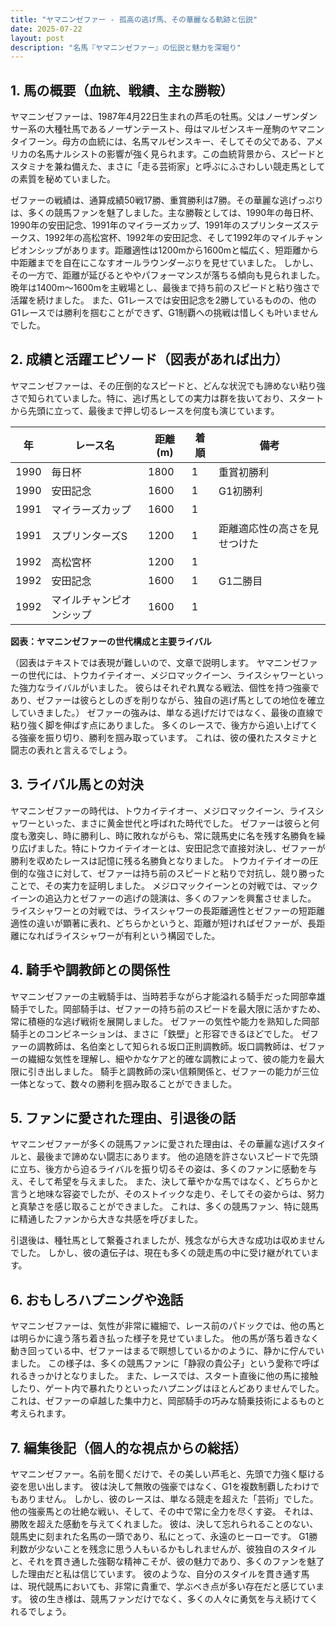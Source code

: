 ```yaml
---
title: "ヤマニンゼファー - 孤高の逃げ馬、その華麗なる軌跡と伝説"
date: 2025-07-22
layout: post
description: "名馬『ヤマニンゼファー』の伝説と魅力を深堀り"
---
```


## 1. 馬の概要（血統、戦績、主な勝鞍）

ヤマニンゼファーは、1987年4月22日生まれの芦毛の牡馬。父はノーザンダンサー系の大種牡馬であるノーザンテースト、母はマルゼンスキー産駒のヤマニンタイフーン。母方の血統には、名馬マルゼンスキー、そしてその父である、アメリカの名馬ナルシストの影響が強く見られます。この血統背景から、スピードとスタミナを兼ね備えた、まさに「走る芸術家」と呼ぶにふさわしい競走馬としての素質を秘めていました。

ゼファーの戦績は、通算成績50戦17勝、重賞勝利は7勝。その華麗な逃げっぷりは、多くの競馬ファンを魅了しました。主な勝鞍としては、1990年の毎日杯、1990年の安田記念、1991年のマイラーズカップ、1991年のスプリンターズステークス、1992年の高松宮杯、1992年の安田記念、そして1992年のマイルチャンピオンシップがあります。距離適性は1200mから1600mと幅広く、短距離から中距離までを自在にこなすオールラウンダーぶりを見せていました。  しかし、その一方で、距離が延びるとややパフォーマンスが落ちる傾向も見られました。晩年は1400m〜1600mを主戦場とし、最後まで持ち前のスピードと粘り強さで活躍を続けました。  また、G1レースでは安田記念を2勝しているものの、他のG1レースでは勝利を掴むことができず、G1制覇への挑戦は惜しくも叶いませんでした。


## 2. 成績と活躍エピソード（図表があれば出力）

ヤマニンゼファーは、その圧倒的なスピードと、どんな状況でも諦めない粘り強さで知られていました。特に、逃げ馬としての実力は群を抜いており、スタートから先頭に立って、最後まで押し切るレースを何度も演じています。

| 年 | レース名           | 距離(m) | 着順 | 備考                                      |
|---|--------------------|---------|------|-------------------------------------------|
| 1990 | 毎日杯             | 1800    | 1     | 重賞初勝利                               |
| 1990 | 安田記念           | 1600    | 1     | G1初勝利                               |
| 1991 | マイラーズカップ     | 1600    | 1     |                                           |
| 1991 | スプリンターズS     | 1200    | 1     | 距離適応性の高さを見せつけた             |
| 1992 | 高松宮杯           | 1200    | 1     |                                           |
| 1992 | 安田記念           | 1600    | 1     | G1二勝目                               |
| 1992 | マイルチャンピオンシップ | 1600    | 1     |                                           |


**図表：ヤマニンゼファーの世代構成と主要ライバル**

（図表はテキストでは表現が難しいので、文章で説明します。  ヤマニンゼファーの世代には、トウカイテイオー、メジロマックイーン、ライスシャワーといった強力なライバルがいました。  彼らはそれぞれ異なる戦法、個性を持つ強豪であり、ゼファーは彼らとしのぎを削りながら、独自の逃げ馬としての地位を確立していきました。）  ゼファーの強みは、単なる逃げだけではなく、最後の直線で粘り強く脚を伸ばす点にありました。  多くのレースで、後方から追い上げてくる強豪を振り切り、勝利を掴み取っています。  これは、彼の優れたスタミナと闘志の表れと言えるでしょう。


## 3. ライバル馬との対決

ヤマニンゼファーの時代は、トウカイテイオー、メジロマックイーン、ライスシャワーといった、まさに黄金世代と呼ばれた時代でした。  ゼファーは彼らと何度も激突し、時に勝利し、時に敗れながらも、常に競馬史に名を残す名勝負を繰り広げました。特にトウカイテイオーとは、安田記念で直接対決し、ゼファーが勝利を収めたレースは記憶に残る名勝負となりました。  トウカイテイオーの圧倒的な強さに対して、ゼファーは持ち前のスピードと粘りで対抗し、競り勝ったことで、その実力を証明しました。  メジロマックイーンとの対戦では、マックイーンの追込力とゼファーの逃げの競演は、多くのファンを興奮させました。  ライスシャワーとの対戦では、ライスシャワーの長距離適性とゼファーの短距離適性の違いが顕著に表れ、どちらかというと、距離が短ければゼファーが、長距離になればライスシャワーが有利という構図でした。


## 4. 騎手や調教師との関係性

ヤマニンゼファーの主戦騎手は、当時若手ながら才能溢れる騎手だった岡部幸雄騎手でした。岡部騎手は、ゼファーの持ち前のスピードを最大限に活かすため、常に積極的な逃げ戦術を展開しました。  ゼファーの気性や能力を熟知した岡部騎手とのコンビネーションは、まさに「鉄壁」と形容できるほどでした。  ゼファーの調教師は、名伯楽として知られる坂口正則調教師。坂口調教師は、ゼファーの繊細な気性を理解し、細やかなケアと的確な調教によって、彼の能力を最大限に引き出しました。  騎手と調教師の深い信頼関係と、ゼファーの能力が三位一体となって、数々の勝利を掴み取ることができました。


## 5. ファンに愛された理由、引退後の話

ヤマニンゼファーが多くの競馬ファンに愛された理由は、その華麗な逃げスタイルと、最後まで諦めない闘志にあります。  他の追随を許さないスピードで先頭に立ち、後方から迫るライバルを振り切るその姿は、多くのファンに感動を与え、そして希望を与えました。  また、決して華やかな馬ではなく、どちらかと言うと地味な容姿でしたが、そのストイックな走り、そしてその姿からは、努力と真摯さを感じ取ることができました。  これは、多くの競馬ファン、特に競馬に精通したファンから大きな共感を呼びました。

引退後は、種牡馬として繋養されましたが、残念ながら大きな成功は収めませんでした。  しかし、彼の遺伝子は、現在も多くの競走馬の中に受け継がれています。


## 6. おもしろハプニングや逸話

ヤマニンゼファーは、気性が非常に繊細で、レース前のパドックでは、他の馬とは明らかに違う落ち着き払った様子を見せていました。  他の馬が落ち着きなく動き回っている中、ゼファーはまるで瞑想しているかのように、静かに佇んでいました。  この様子は、多くの競馬ファンに「静寂の貴公子」という愛称で呼ばれるきっかけとなりました。  また、レースでは、スタート直後に他の馬に接触したり、ゲート内で暴れたりといったハプニングはほとんどありませんでした。  これは、ゼファーの卓越した集中力と、岡部騎手の巧みな騎乗技術によるものと考えられます。


## 7. 編集後記（個人的な視点からの総括）

ヤマニンゼファー。名前を聞くだけで、その美しい芦毛と、先頭で力強く駆ける姿を思い出します。  彼は決して無敗の強豪ではなく、G1を複数制覇したわけでもありません。 しかし、彼のレースは、単なる競走を超えた「芸術」でした。  他の強豪馬との壮絶な戦い、そして、その中で常に全力を尽くす姿。  それは、勝敗を超えた感動を与えてくれました。  彼は、決して忘れられることのない、競馬史に刻まれた名馬の一頭であり、私にとって、永遠のヒーローです。  G1勝利数が少ないことを残念に思う人もいるかもしれませんが、彼独自のスタイルと、それを貫き通した強靭な精神こそが、彼の魅力であり、多くのファンを魅了した理由だと私は信じています。  彼のような、自分のスタイルを貫き通す馬は、現代競馬においても、非常に貴重で、学ぶべき点が多い存在だと感じています。  彼の生き様は、競馬ファンだけでなく、多くの人々に勇気を与え続けてくれるでしょう。
